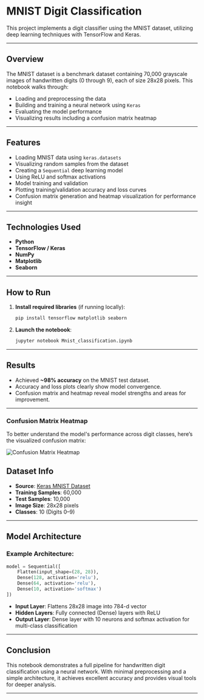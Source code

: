 #  MNIST Digit Classification

This project implements a digit classifier using the MNIST dataset, utilizing deep learning techniques with TensorFlow and Keras.

---

##  Overview

The MNIST dataset is a benchmark dataset containing 70,000 grayscale images of handwritten digits (0 through 9), each of size 28x28 pixels. This notebook walks through:

- Loading and preprocessing the data
- Building and training a neural network using `Keras`
- Evaluating the model performance
- Visualizing results including a confusion matrix heatmap

---

##  Features

- Loading MNIST data using `keras.datasets`
- Visualizing random samples from the dataset
- Creating a `Sequential` deep learning model
- Using ReLU and softmax activations
- Model training and validation
- Plotting training/validation accuracy and loss curves
- Confusion matrix generation and heatmap visualization for performance insight

---

##  Technologies Used

- **Python**
- **TensorFlow / Keras**
- **NumPy**
- **Matplotlib**
- **Seaborn**

---

##  How to Run

1. **Install required libraries** (if running locally):

    ```bash
    pip install tensorflow matplotlib seaborn
    ```

2. **Launch the notebook**:

    ```bash
    jupyter notebook Mnist_classification.ipynb
    ```

---

##  Results

- Achieved **~98% accuracy** on the MNIST test dataset.
- Accuracy and loss plots clearly show model convergence.
- Confusion matrix and heatmap reveal model strengths and areas for improvement.

---
###  Confusion Matrix Heatmap

To better understand the model's performance across digit classes, here’s the visualized confusion matrix:

![Confusion Matrix Heatmap](confusion_matrix.png)


##  Dataset Info

- **Source**: [Keras MNIST Dataset](https://keras.io/api/datasets/mnist/)
- **Training Samples**: 60,000
- **Test Samples**: 10,000
- **Image Size**: 28x28 pixels
- **Classes**: 10 (Digits 0–9)

---

##  Model Architecture

### Example Architecture:
```python
model = Sequential([
    Flatten(input_shape=(28, 28)),
    Dense(128, activation='relu'),
    Dense(64, activation='relu'),
    Dense(10, activation='softmax')
])
```

- **Input Layer**: Flattens 28x28 image into 784-d vector
- **Hidden Layers**: Fully connected (Dense) layers with ReLU
- **Output Layer**: Dense layer with 10 neurons and softmax activation for multi-class classification

---


##  Conclusion

This notebook demonstrates a full pipeline for handwritten digit classification using a neural network. With minimal preprocessing and a simple architecture, it achieves excellent accuracy and provides visual tools for deeper analysis.

---

